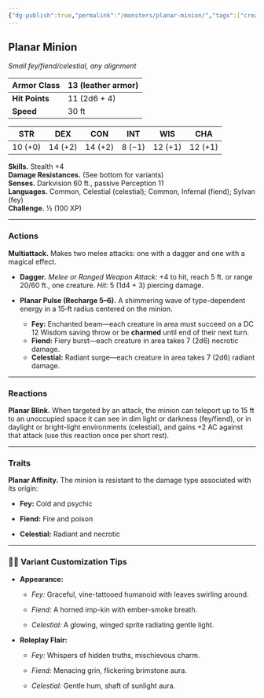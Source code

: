```yaml
---
{"dg-publish":true,"permalink":"/monsters/planar-minion/","tags":["creature","conduit"]}
---
```


## **Planar Minion**

_Small fey/fiend/celestial, any alignment_

| **Armor Class** | 13 (leather armor) |
| --------------- | ------------------ |
| **Hit Points**  | 11 (2d6 + 4)       |
| **Speed**       | 30 ft              |

|STR|DEX|CON|INT|WIS|CHA|
|:-:|:-:|:-:|:-:|:-:|:-:|
|10 (+0)|14 (+2)|14 (+2)|8 (−1)|12 (+1)|12 (+1)|

**Skills.** Stealth +4  
**Damage Resistances.** (See bottom for variants)  
**Senses.** Darkvision 60 ft., passive Perception 11  
**Languages.** Common, Celestial (celestial); Common, Infernal (fiend); Sylvan (fey)  
**Challenge.** ½ (100 XP)

---

### **Actions**

**Multiattack.** Makes two melee attacks: one with a dagger and one with a magical effect.

- **Dagger.** _Melee or Ranged Weapon Attack:_ +4 to hit, reach 5 ft. or range 20/60 ft., one creature. _Hit:_ 5 (1d4 + 3) piercing damage.
    
- **Planar Pulse (Recharge 5–6).** A shimmering wave of type-dependent energy in a 15‑ft radius centered on the minion.
    
    - **Fey:** Enchanted beam—each creature in area must succeed on a DC 12 Wisdom saving throw or be **charmed** until end of their next turn.
    - **Fiend:** Fiery burst—each creature in area takes 7 (2d6) necrotic damage.
    - **Celestial:** Radiant surge—each creature in area takes 7 (2d6) radiant damage.


---

### **Reactions**

**Planar Blink.** When targeted by an attack, the minion can teleport up to 15 ft to an unoccupied space it can see in dim light or darkness (fey/fiend), or in daylight or bright-light environments (celestial), and gains +2 AC against that attack (use this reaction once per short rest).

---

### **Traits**

**Planar Affinity.** The minion is resistant to the damage type associated with its origin:

- **Fey:** Cold and psychic
    
- **Fiend:** Fire and poison
    
- **Celestial:** Radiant and necrotic
    

---

### 🧙‍♂️ Variant Customization Tips

- **Appearance:**
    
    - _Fey:_ Graceful, vine-tattooed humanoid with leaves swirling around.
        
    - _Fiend:_ A horned imp-kin with ember-smoke breath.
        
    - _Celestial:_ A glowing, winged sprite radiating gentle light.
        
- **Roleplay Flair:**
    
    - _Fey:_ Whispers of hidden truths, mischievous charm.
        
    - _Fiend:_ Menacing grin, flickering brimstone aura.
        
    - _Celestial:_ Gentle hum, shaft of sunlight aura.